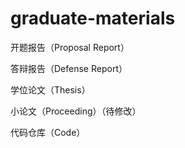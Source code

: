 # graduate-materials
开题报告（Proposal Report）

答辩报告（Defense Report）

学位论文（Thesis）

小论文（Proceeding）（待修改）

代码仓库（Code）

